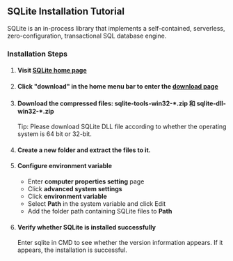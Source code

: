 ## SQLite Installation Tutorial

SQLite is an in-process library that implements a self-contained, serverless, zero-configuration, transactional SQL database engine. 

### Installation Steps

1. #### Visit [SQLite home page](<http://www3.sqlite.org/index.html>)

2. #### Click "download" in the home menu bar to enter the [download page](<http://www3.sqlite.org/download.html>)

3. #### Download the compressed files: **sqlite-tools-win32-\*.zip** 和 **sqlite-dll-win32-\*.zip**

   Tip: Please download SQLite DLL file according to whether the operating system is 64 bit or 32-bit.

4. #### Create a new folder and extract the files to it.

5. #### Configure environment variable

   - Enter **computer properties setting** page
   - Click **advanced system settings**
   - Click **environment variable**
   - Select **Path** in the system variable and click Edit
   - Add the folder path containing SQLite files to **Path**

6. #### Verify whether SQLite is installed successfully

   Enter sqlite in CMD to see whether the version information appears. If it appears, the installation is successful.